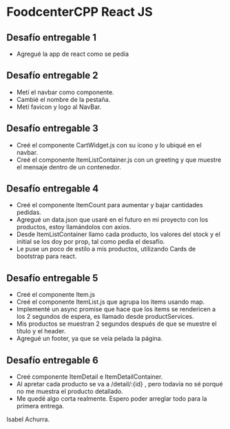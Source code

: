 # FoodcenterCPP React JS

## Desafío entregable 1

- Agregué la app de react como se pedía

## Desafío entregable 2

- Metí el navbar como componente.
- Cambié el nombre de la pestaña.
- Metí favicon y logo al NavBar.

## Desafío entregable 3

- Creé el componente CartWidget.js con su ícono y lo ubiqué en el navbar.
- Creé el componente ItemListContainer.js con un greeting y que muestre el mensaje dentro de un contenedor.

## Desafío entregable 4

- Creé el componente ItemCount para aumentar y bajar cantidades pedidas.
- Agregué un data.json que usaré en el futuro en mi proyecto con los productos, estoy llamándolos con axios.
- Desde ItemListContainer llamo cada producto, los valores del stock y el initial se los doy por prop, tal como pedía el desafío.
- Le puse un poco de estilo a mis productos, utilizando Cards de bootstrap para react.

## Desafío entregable 5

- Creé el componente Item.js
- Creé el componente ItemList.js que agrupa los items usando map.
- Implementé un async promise que hace que los items se rendericen a los 2 segundos de espera, es llamado desde productServices.
- Mis productos se muestran 2 segundos después de que se muestre el título y el header.
- Agregué un footer, ya que se veía pelada la página.

## Desafío entregable 6

- Creé componente ItemDetail e ItemDetailContainer.
- Al apretar cada producto se va a /detail/:{id} , pero todavía no sé porqué no me muestra el producto detallado.
- Me quedé algo corta realmente. Espero poder arreglar todo para la primera entrega.

Isabel Achurra.

<!-- # Getting Started with Create React App

This project was bootstrapped with [Create React App](https://github.com/facebook/create-react-app).

## Available Scripts

In the project directory, you can run:

### `npm start`

Runs the app in the development mode.\
Open [http://localhost:3000](http://localhost:3000) to view it in your browser.

The page will reload when you make changes.\
You may also see any lint errors in the console.

### `npm test`

Launches the test runner in the interactive watch mode.\
See the section about [running tests](https://facebook.github.io/create-react-app/docs/running-tests) for more information.

### `npm run build`

Builds the app for production to the `build` folder.\
It correctly bundles React in production mode and optimizes the build for the best performance.

The build is minified and the filenames include the hashes.\
Your app is ready to be deployed!

See the section about [deployment](https://facebook.github.io/create-react-app/docs/deployment) for more information.

### `npm run eject`

**Note: this is a one-way operation. Once you `eject`, you can't go back!**

If you aren't satisfied with the build tool and configuration choices, you can `eject` at any time. This command will remove the single build dependency from your project.

Instead, it will copy all the configuration files and the transitive dependencies (webpack, Babel, ESLint, etc) right into your project so you have full control over them. All of the commands except `eject` will still work, but they will point to the copied scripts so you can tweak them. At this point you're on your own.

You don't have to ever use `eject`. The curated feature set is suitable for small and middle deployments, and you shouldn't feel obligated to use this feature. However we understand that this tool wouldn't be useful if you couldn't customize it when you are ready for it.

## Learn More

You can learn more in the [Create React App documentation](https://facebook.github.io/create-react-app/docs/getting-started).

To learn React, check out the [React documentation](https://reactjs.org/).

### Code Splitting

This section has moved here: [https://facebook.github.io/create-react-app/docs/code-splitting](https://facebook.github.io/create-react-app/docs/code-splitting)

### Analyzing the Bundle Size

This section has moved here: [https://facebook.github.io/create-react-app/docs/analyzing-the-bundle-size](https://facebook.github.io/create-react-app/docs/analyzing-the-bundle-size)

### Making a Progressive Web App

This section has moved here: [https://facebook.github.io/create-react-app/docs/making-a-progressive-web-app](https://facebook.github.io/create-react-app/docs/making-a-progressive-web-app)

### Advanced Configuration

This section has moved here: [https://facebook.github.io/create-react-app/docs/advanced-configuration](https://facebook.github.io/create-react-app/docs/advanced-configuration)

### Deployment

This section has moved here: [https://facebook.github.io/create-react-app/docs/deployment](https://facebook.github.io/create-react-app/docs/deployment)

### `npm run build` fails to minify

This section has moved here: [https://facebook.github.io/create-react-app/docs/troubleshooting#npm-run-build-fails-to-minify](https://facebook.github.io/create-react-app/docs/troubleshooting#npm-run-build-fails-to-minify) -->
